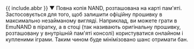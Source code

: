 <span class="tooltip_container">
	{{ include.abbr }}
	<span class="tooltip">▼
		<span class="bottom">
			Повна копія NAND, розташована на карті пам'яті. Застосовується для того, щоб залишити офіційну прошивку в максимально незайманому вигляді. Наприклад, ви можете грати в EmuNAND в піратку, а в стоці (так називають оригінальну прошивку, розташовану у внутрішній пам'яті консолі) користуватися онлайном і купленими іграми. Таким чином буде мінімізовано шанс отримати бан.
		</span>
	</span>
</span>
